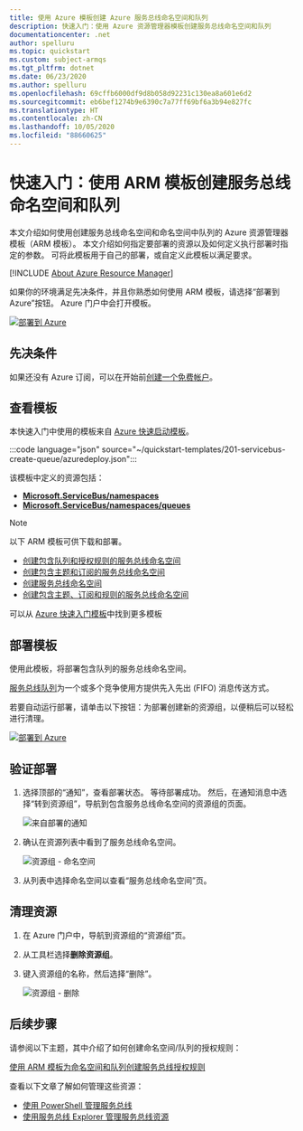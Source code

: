 ```yaml
---
title: 使用 Azure 模板创建 Azure 服务总线命名空间和队列
description: 快速入门：使用 Azure 资源管理器模板创建服务总线命名空间和队列
documentationcenter: .net
author: spelluru
ms.topic: quickstart
ms.custom: subject-armqs
ms.tgt_pltfrm: dotnet
ms.date: 06/23/2020
ms.author: spelluru
ms.openlocfilehash: 69cffb6000df9d8b058d92231c130ea8a601e6d2
ms.sourcegitcommit: eb6bef1274b9e6390c7a77ff69bf6a3b94e827fc
ms.translationtype: HT
ms.contentlocale: zh-CN
ms.lasthandoff: 10/05/2020
ms.locfileid: "88660625"
---
```

# <a name="quickstart-create-a-service-bus-namespace-and-a-queue-using-an-arm-template"></a>快速入门：使用 ARM 模板创建服务总线命名空间和队列

本文介绍如何使用创建服务总线命名空间和命名空间中队列的 Azure 资源管理器模板（ARM 模板）。 本文介绍如何指定要部署的资源以及如何定义执行部署时指定的参数。 可将此模板用于自己的部署，或自定义此模板以满足要求。

[!INCLUDE [About Azure Resource Manager](../../includes/resource-manager-quickstart-introduction.md)]

如果你的环境满足先决条件，并且你熟悉如何使用 ARM 模板，请选择“部署到 Azure”按钮。 Azure 门户中会打开模板。

[![部署到 Azure](../media/template-deployments/deploy-to-azure.svg)](https://portal.azure.com/#create/Microsoft.Template/uri/https%3A%2F%2Fraw.githubusercontent.com%2FAzure%2Fazure-quickstart-templates%2Fmaster%2F201-servicebus-create-queue%2Fazuredeploy.json)

## <a name="prerequisites"></a>先决条件

如果还没有 Azure 订阅，可以在开始前[创建一个免费帐户](https://azure.microsoft.com/free/)。

## <a name="review-the-template"></a>查看模板

本快速入门中使用的模板来自 [Azure 快速启动模板](https://azure.microsoft.com/resources/templates/201-servicebus-create-queue)。

:::code language="json" source="~/quickstart-templates/201-servicebus-create-queue/azuredeploy.json":::

该模板中定义的资源包括：

- [**Microsoft.ServiceBus/namespaces**](/azure/templates/microsoft.servicebus/namespaces)
- [**Microsoft.ServiceBus/namespaces/queues**](/azure/templates/microsoft.servicebus/namespaces/queues)

> [!NOTE]
> 以下 ARM 模板可供下载和部署。
>
> * [创建包含队列和授权规则的服务总线命名空间](service-bus-resource-manager-namespace-auth-rule.md)
> * [创建包含主题和订阅的服务总线命名空间](service-bus-resource-manager-namespace-topic.md)
> * [创建服务总线命名空间](service-bus-resource-manager-namespace.md)
> * [创建包含主题、订阅和规则的服务总线命名空间](service-bus-resource-manager-namespace-topic-with-rule.md)

可以从 [Azure 快速入门模板](https://azure.microsoft.com/resources/templates/?resourceType=Microsoft.Servicebus&pageNumber=1&sort=Popular)中找到更多模板

## <a name="deploy-the-template"></a>部署模板

使用此模板，将部署包含队列的服务总线命名空间。

[服务总线队列](service-bus-queues-topics-subscriptions.md#queues)为一个或多个竞争使用方提供先入先出 (FIFO) 消息传送方式。

若要自动运行部署，请单击以下按钮：为部署创建新的资源组，以便稍后可以轻松进行清理。

[![部署到 Azure](../media/template-deployments/deploy-to-azure.svg)](https://portal.azure.com/#create/Microsoft.Template/uri/https%3A%2F%2Fraw.githubusercontent.com%2FAzure%2Fazure-quickstart-templates%2Fmaster%2F201-servicebus-create-queue%2Fazuredeploy.json)

## <a name="validate-the-deployment"></a>验证部署

1. 选择顶部的“通知”，查看部署状态。 等待部署成功。 然后，在通知消息中选择“转到资源组”，导航到包含服务总线命名空间的资源组的页面。 

    ![来自部署的通知](./media/service-bus-resource-manager-namespace-queue/notification.png)
2. 确认在资源列表中看到了服务总线命名空间。 

    ![资源组 - 命名空间](./media/service-bus-resource-manager-namespace-queue/resource-group-namespace.png)
3. 从列表中选择命名空间以查看“服务总线命名空间”页。 

## <a name="clean-up-resources"></a>清理资源

1. 在 Azure 门户中，导航到资源组的“资源组”页。
2. 从工具栏选择**删除资源组**。 
3. 键入资源组的名称，然后选择“删除”。 

    ![资源组 - 删除](./media/service-bus-resource-manager-namespace-queue/resource-group-delete.png)

## <a name="next-steps"></a>后续步骤

请参阅以下主题，其中介绍了如何创建命名空间/队列的授权规则：

[使用 ARM 模板为命名空间和队列创建服务总线授权规则](service-bus-resource-manager-namespace-auth-rule.md)

查看以下文章了解如何管理这些资源：

* [使用 PowerShell 管理服务总线](service-bus-manage-with-ps.md)
* [使用服务总线 Explorer 管理服务总线资源](https://github.com/paolosalvatori/ServiceBusExplorer/releases)

[Authoring Azure Resource Manager templates]: ../azure-resource-manager/templates/template-syntax.md
[Service Bus namespace and queue template]: https://github.com/Azure/azure-quickstart-templates/blob/master/201-servicebus-create-queue/
[Azure Quickstart Templates]: https://azure.microsoft.com/documentation/templates/?term=service+bus
[Learn more about Service Bus queues]: service-bus-queues-topics-subscriptions.md
[Using Azure PowerShell with Azure Resource Manager]: ../azure-resource-manager/management/manage-resources-powershell.md
[Using the Azure CLI for Mac, Linux, and Windows with Azure Resource Management]: ../azure-resource-manager/management/manage-resources-cli.md